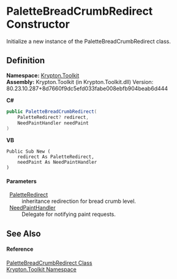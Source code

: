 # PaletteBreadCrumbRedirect Constructor


Initialize a new instance of the PaletteBreadCrumbRedirect class.



## Definition
**Namespace:** <a href="79d2eac2-21f4-54ff-7552-b20c33c30600.md">Krypton.Toolkit</a>  
**Assembly:** Krypton.Toolkit (in Krypton.Toolkit.dll) Version: 80.23.10.287+8d7660f9dc5efd033fabe008ebfb904beab6d444

**C#**
``` C#
public PaletteBreadCrumbRedirect(
	PaletteRedirect? redirect,
	NeedPaintHandler needPaint
)
```
**VB**
``` VB
Public Sub New ( 
	redirect As PaletteRedirect,
	needPaint As NeedPaintHandler
)
```



#### Parameters
<dl><dt>  <a href="eb4bd14d-b283-a570-c104-b4d55603d473.md">PaletteRedirect</a></dt><dd>inheritance redirection for bread crumb level.</dd><dt>  <a href="33f685bd-f838-7c82-3e84-2827dccd141e.md">NeedPaintHandler</a></dt><dd>Delegate for notifying paint requests.</dd></dl>

## See Also


#### Reference
<a href="f0b45b99-43a6-2a38-2e61-ff6e3c924e26.md">PaletteBreadCrumbRedirect Class</a>  
<a href="79d2eac2-21f4-54ff-7552-b20c33c30600.md">Krypton.Toolkit Namespace</a>  
